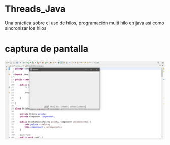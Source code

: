# Threads_Java
Una práctica sobre el uso de hilos, programación multi hilo en java así como sincronizar los hilos

# captura de pantalla
![alt text](https://github.com/CarlosDev88/Threads_Java/blob/main/capturas/hilos.gif)
